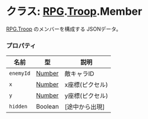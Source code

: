 # クラス: [RPG](RPG.md).[Troop](RPG.Troop.md).Member
 [RPG.Troop](RPG.Troop.md) のメンバーを構成する JSONデータ。


### プロパティ

| 名前 | 型 | 説明 |
| --- | --- | --- |
| `enemyId` | [Number](Number.md) | 敵キャラID |
| `x` | [Number](Number.md) | x座標(ピクセル) |
| `y` | [Number](Number.md) | y座標(ピクセル) |
| `hidden` | Boolean | [途中から出現] |
